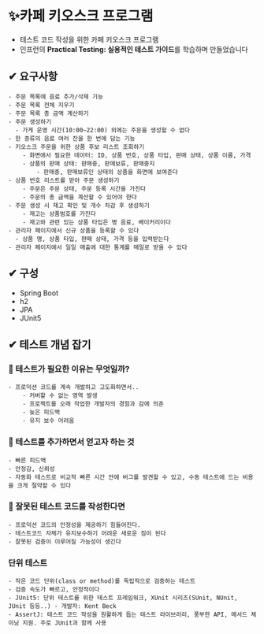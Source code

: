 # ✨카페 키오스크 프로그램

- 테스트 코드 작성을 위한 카페 키오스크 프로그램
- 인프런의 **Practical Testing: 실용적인 테스트 가이드**를 학습하며 만들었습니다

## ✔ 요구사항

    - 주문 목록에 음료 추가/삭제 기능
    - 주문 목록 전체 지우기
    - 주문 목록 총 금액 계산하기
    - 주문 생성하기
      - 가게 운영 시간(10:00~22:00) 외에는 주문을 생성할 수 없다
    - 한 종류의 음료 여러 잔을 한 번에 담는 기능
    - 키오스크 주문을 위한 상품 후보 리스트 조회하기
        - 화면에서 필요한 데이터: ID, 상품 번호, 상품 타입, 판매 상태, 상품 이름, 가격
        - 상품의 판매 상태: 판매중, 판매보류, 판매중지
            - 판매중, 판매보류인 상태의 상품을 화면에 보여준다
    - 상품 번호 리스트를 받아 주문 생성하기
        - 주문은 주문 상태, 주문 등록 시간을 가진다
        - 주문의 총 금액을 계산할 수 있어야 한다
    - 주문 생성 시 재고 확인 및 개수 차감 후 생성하기
        - 재고는 상품범호를 가진다
        - 재고와 관련 있는 상품 타입은 병 음료, 베이커리이다
    - 관리자 페이지에서 신규 상품을 등록할 수 있다
      - 상품 명, 상품 타입, 판매 상태, 가격 등을 입력받는다
    - 관리자 페이지에서 일일 매출에 대한 통계를 메일로 받을 수 있다

## ✔ 구성

- Spring Boot
- h2
- JPA
- JUnit5

## ✔ 테스트 개념 잡기

### 🤔 테스트가 필요한 이유는 무엇일까?

    - 프로덕션 코드를 계속 개발하고 고도화하면서..
        - 커버할 수 없는 영역 발생
        - 프로젝트를 오래 작업한 개발자의 경험과 감에 의존
        - 늦은 피드백
        - 유지 보수 어려움

### 🤔 테스트를 추가하면서 얻고자 하는 것

    - 빠른 피드백
    - 안정감, 신뢰성
    - 자동화 테스트로 비교적 빠른 시간 안에 버그를 발견할 수 있고, 수동 테스트에 드는 비용을 크게 절약할 수 있다

### 🤔 잘못된 테스트 코드를 작성한다면

    - 프로덕션 코드의 안정성을 제공하기 힘들어진다.
    - 테스트코드 자체가 유지보수하기 어려운 새로운 짐이 된다
    - 잘못된 검증이 이루어질 가능성이 생긴다

### 단위 테스트

    - 작은 코드 단위(class or method)를 독립적으로 검증하는 테스트
    - 검증 속도가 빠르고, 안정적이다
    - JUnit5: 단위 테스트를 위한 테스트 프레임워크, XUnit 시리즈(SUnit, NUnit, JUnit 등등..) - 개발자: Kent Beck
    - AssertJ: 테스트 코드 작성을 원활하게 돕는 테스트 라이브러리, 풍부한 API, 메서드 체이닝 지원. 주로 JUnit과 함께 사용
